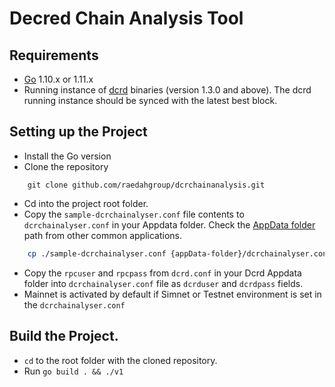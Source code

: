 # Decred Chain Analysis Tool


## Requirements
- [Go](https://golang.org/dl/) 1.10.x or 1.11.x
- Running instance of [dcrd](https://docs.decred.org/advanced/manual-cli-install/) binaries (version 1.3.0 and above).
The dcrd running instance should be synced with the latest best block.


## Setting up the Project
- Install the Go version
- Clone the repository
```git
    git clone github.com/raedahgroup/dcrchainanalysis.git
```
- Cd into the project root folder.
- Copy the `sample-dcrchainalyser.conf` file contents to `dcrchainalyser.conf` in your Appdata folder.
Check the [AppData folder](https://docs.decred.org/getting-started/startup-basics/) path from other common applications.
```bash
    cp ./sample-dcrchainalyser.conf {appData-folder}/dcrchainalyser.conf
```
- Copy the `rpcuser` and `rpcpass` from `dcrd.conf` in your Dcrd Appdata folder into `dcrchainalyser.conf` file as `dcrduser` and `dcrdpass` fields.
- Mainnet is activated by default if Simnet or Testnet environment is set in the `dcrchainalyser.conf`


## Build the Project.
- `cd` to the root folder with the cloned repository.
- Run `go build . && ./v1` 


